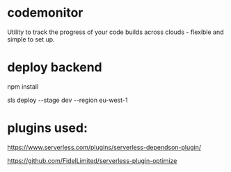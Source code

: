 # codemonitor
Utility to track the progress of your code builds across clouds - flexible and simple to set up. 

# deploy backend 

npm install

sls deploy --stage dev --region eu-west-1

# plugins used:

https://www.serverless.com/plugins/serverless-dependson-plugin/

https://github.com/FidelLimited/serverless-plugin-optimize